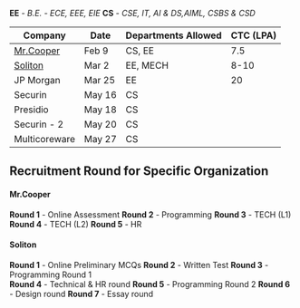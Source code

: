 **EE** - *B.E. - ECE, EEE, EIE*
**CS** - *CSE, IT, AI & DS,AIML, CSBS & CSD*


| Company | Date | Departments Allowed | CTC (LPA)|
| - | - | - | - |
| [Mr.Cooper](#mrcooper) | Feb 9 | CS, EE | 7.5 |
| [Soliton](#soliton) | Mar 2 | EE, MECH | 8-10
| JP Morgan | Mar 25 | EE | 20 |
| Securin | May 16 | CS | 
| Presidio | May 18 | CS |
| Securin - 2 | May 20 | CS |
| Multicoreware | May 27 | CS |


## Recruitment Round for Specific Organization

#### Mr.Cooper

**Round 1** - Online Assessment
**Round 2** - Programming
**Round 3** - TECH (L1)
**Round 4** - TECH (L2)
**Round 5** - HR
#### Soliton

**Round 1** - Online Preliminary MCQs
**Round 2** -  Written Test
**Round 3** - Programming Round 1  
**Round 4** - Technical & HR round
**Round 5** - Programming Round 2
**Round 6** - Design round
**Round 7** - Essay round
